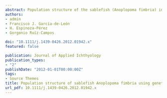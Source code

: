 ```yaml
---
abstract: Population structure of the sablefish (Anoplopoma fimbria) in the northeastern Pacific Ocean was determined using three approaches geometric morphometrics (14 landmarks), mitochondrial DNA (fragment of COI gene), and nuclear DNA (four microsatellite loci). Samples came from the Bering Sea, Gulf of Alaska, offshore Oregon, and offshore the mid-Baja California Peninsula (at San Quintin). Differences in body shape were grouped in the samples from the north (Bering Sea and Gulf of Alaska). A slight but significant population structure was also observed in allele frequencies of microsatellites, FST values, amova, and Bayesian individual assignment tests; however, analyses of population structure using mtDNA did not reveal any population differentiation. Differences in population structure detected by distinct approaches, in addition to the moderately high haplotype diversity and low nucleotide diversity of the COI fragment, suggest recent and developing population differentiation in the sablefish.
authors:
- admin
- Francisco J. García-de-León
- H. Espinoza-Pérez
- Gorgonio Ruíz-Campos

doi: "10.1111/j.1439-0426.2012.01942.x"
featured: false

publication: Journal of Applied Ichthyology
publication_types:
- "2"
publishDate: "2012-01-01T00:00:00Z"
tags:
- Source Themes
title: Population structure of sablefish Anoplopoma fimbria using genetic variability and geometric morphometric analysis
url_pdf: 10.1111/j.1439-0426.2012.01942.x
---
```



